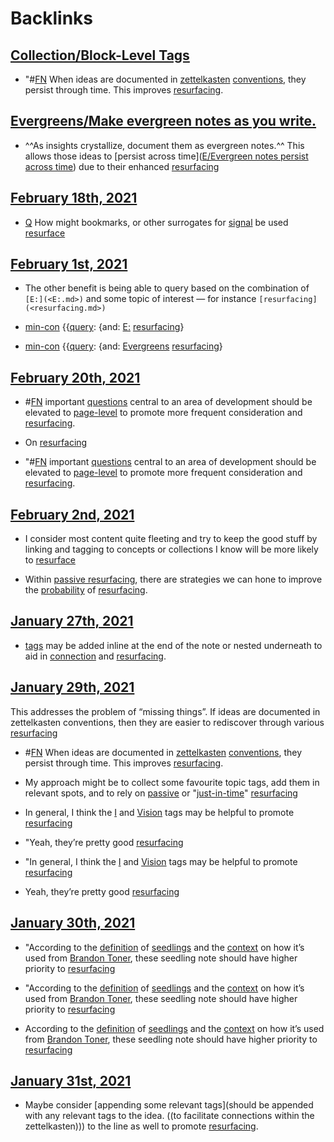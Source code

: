 
# Backlinks
## [Collection/Block-Level Tags](<Collection/Block-Level Tags.md>)
- "#[FN](<FN.md>) When ideas are documented in [zettelkasten](<zettelkasten.md>) [conventions](<conventions.md>), they persist through time. This improves [resurfacing](<resurfacing.md>).

## [Evergreens/Make evergreen notes as you write.](<Evergreens/Make evergreen notes as you write..md>)
- ^^As insights crystallize, document them as evergreen notes.^^ This allows those ideas to [persist across time]([E/Evergreen notes persist across time](<E/Evergreen notes persist across time.md>)) due to their enhanced [resurfacing](<resurfacing.md>)

## [February 18th, 2021](<February 18th, 2021.md>)
- [Q](<Q.md>) How might bookmarks, or other surrogates for [signal](<signal.md>) be used [resurface ]([resurfacing](<resurfacing.md>))

## [February 1st, 2021](<February 1st, 2021.md>)
- The other benefit is being able to query based on the combination of `[E:](<E:.md>)` and some topic of interest — for instance `[resurfacing](<resurfacing.md>)`

- [min-con](<min-con.md>) {{[query](<query.md>): {and: [E:](<E:.md>) [resurfacing](<resurfacing.md>)}

- [min-con](<min-con.md>) {{[query](<query.md>): {and: [Evergreens](<Evergreens.md>) [resurfacing](<resurfacing.md>)}

## [February 20th, 2021](<February 20th, 2021.md>)
- #[FN](<FN.md>) important [questions](<questions.md>) central to an area of development should be elevated to [page-level](<page-level.md>) to promote more frequent consideration and [resurfacing](<resurfacing.md>).

- On [resurfacing](<resurfacing.md>)

- "#[FN](<FN.md>) important [questions](<questions.md>) central to an area of development should be elevated to [page-level](<page-level.md>) to promote more frequent consideration and [resurfacing](<resurfacing.md>).

## [February 2nd, 2021](<February 2nd, 2021.md>)
- I consider most content quite fleeting and try to keep the good stuff by linking and tagging to concepts or collections I know will be more likely to [resurface]([resurfacing](<resurfacing.md>))

- Within [passive resurfacing](<passive resurfacing.md>), there are strategies we can hone to improve the [probability](<probability.md>) of [resurfacing](<resurfacing.md>).

## [January 27th, 2021](<January 27th, 2021.md>)
- [tags](<tags.md>) may be added inline at the end of the note or nested underneath to aid in [connection](<connection.md>) and [resurfacing](<resurfacing.md>).

## [January 29th, 2021](<January 29th, 2021.md>)
This addresses the problem of “missing things”. If ideas are documented in zettelkasten conventions, then they are easier to rediscover through various [resurfacing](<resurfacing.md>)

- #[FN](<FN.md>) When ideas are documented in [zettelkasten](<zettelkasten.md>) [conventions](<conventions.md>), they persist through time. This improves [resurfacing](<resurfacing.md>).

- My approach might be to collect some favourite topic tags, add them in relevant spots, and to rely on [passive](<passive.md>) or "[just-in-time](<just-in-time.md>)" [resurfacing](<resurfacing.md>)

- In general, I think the [I](<I.md>) and [Vision](<Vision.md>) tags may be helpful to promote [resurfacing](<resurfacing.md>)

- "Yeah, they’re pretty good [resurfacing](<resurfacing.md>)

- "In general, I think the [I](<I.md>) and [Vision](<Vision.md>) tags may be helpful to promote [resurfacing](<resurfacing.md>)

- Yeah, they’re pretty good [resurfacing](<resurfacing.md>)

## [January 30th, 2021](<January 30th, 2021.md>)
- "According to the [definition](((o2aZIL3oU))) of [seedlings](<seedlings.md>) and the [context](((8zuNrwoHM))) on how it’s used from [Brandon Toner](<Brandon Toner.md>), these seedling note should have higher priority to [resurfacing](<resurfacing.md>)

- "According to the [definition](((o2aZIL3oU))) of [seedlings](<seedlings.md>) and the [context](((8zuNrwoHM))) on how it’s used from [Brandon Toner](<Brandon Toner.md>), these seedling note should have higher priority to [resurfacing](<resurfacing.md>)

- According to the [definition](((o2aZIL3oU))) of [seedlings](<seedlings.md>) and the [context](((8zuNrwoHM))) on how it’s used from [Brandon Toner](<Brandon Toner.md>), these seedling note should have higher priority to [resurfacing](<resurfacing.md>)

## [January 31st, 2021](<January 31st, 2021.md>)
- Maybe consider [appending some relevant tags](should be appended with any relevant tags to the idea. ((to facilitate connections within the zettelkasten))) to the line as well to promote [resurfacing](<resurfacing.md>).


